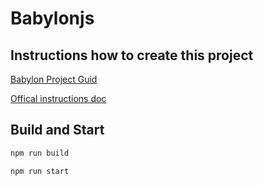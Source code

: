 # Babylonjs

## Instructions how to create this project
[Babylon Project Guid](https://medium.com/@edoter92/babylonjs-typescript-project-2e345c847bda)

[Offical instructions doc](https://doc.babylonjs.com/guidedLearning/createAGame/gettingSetUp)

## Build and Start
```bash
npm run build
```

```bash
npm run start
```